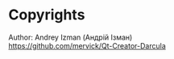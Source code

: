 Copyrights
==========
Author: Andrey Izman (Андрій Ізман)   
<https://github.com/mervick/Qt-Creator-Darcula>